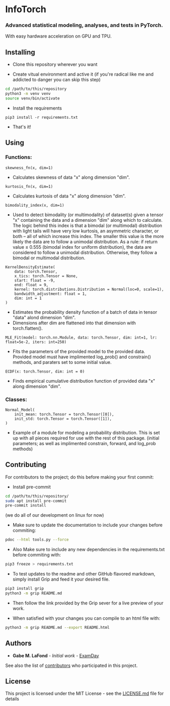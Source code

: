 # InfoTorch
### Advanced statistical modeling, analyses, and tests in PyTorch.
With easy hardware acceleration on GPU and TPU.

## Installing
- Clone this repository wherever you want

- Create vitual environment and active it (if you're radical like me and addicted to danger you can skip this step)
```bash
cd /path/to/this/repository
python3 -m venv venv
source venv/bin/activate
```
- Install the requirements
```
pip3 install -r requirements.txt
```
- That's it!

## Using

### Functions:

```python3
skewness_fn(x, dim=1)
```

- Calculates skewness of data "x" along dimension "dim".

```python3
kurtosis_fn(x, dim=1)
```

- Calculates kurtosis of data "x" along dimension "dim".

```python3
bimodality_index(x, dim=1)
```

- Used to detect bimodality (or multimodality) of dataset(s) given a tensor "x" containing the data
  and a dimension "dim" along which to calculate.  The logic behind this index is that a bimodal (or
  multimodal) distribution with light tails will have very low kurtosis, an asymmetric character, or
  both – all of which increase this index.  The smaller this value is the more likely the data are to
  follow a unimodal distribution.  As a rule: if return value ≤ 0.555 (bimodal index for uniform
  distribution), the data are considered to follow a unimodal distribution. Otherwise, they follow a
  bimodal or multimodal distribution.

```python3
KernelDensityEstimate(
	data: torch.Tensor,
	x_tics: torch.Tensor = None,
	start: float = -9,
	end: float = 9,
	kernel: torch.distributions.Distribution = Normal(loc=0, scale=1),
	bandwidth_adjustment: float = 1,
	dim: int = 1
)
```

- Estimates the probability density function of a batch of data in tensor "data" alond dimension "dim".
- Dimensions after dim are flattened into that dimension with torch.flatten().

```python3
MLE_Fit(model: torch.nn.Module, data: torch.Tensor, dim: int=1, lr: float=5e-2, iters: int=250)
```

- Fits the parameters of the provided model to the provided data. Provided model must have implimented log_prob() and constrain() methods, and paraters set to some initial value.

```python3
ECDF(x: torch.Tensor, dim: int = 0)
```

- Finds empirical cumulative distribution function of provided data "x" along dimension "dim".

### Classes:
```python3
Normal_Model(
	init_mean: torch.Tensor = torch.Tensor([0]),
	init_std: torch.Tensor = torch.Tensor([1]),
)
```
- Example of a module for modeling a probability distribution. This is set up with all pieces required for use with the rest of this package. (initial parameters; as well as implimented constrain, forward, and log_prob methods)

## Contributing
For contributors to the project; do this before making your first commit:

- Install pre-commit
```bash
cd /path/to/this/repository/
sudo apt install pre-commit
pre-commit install
```
(we do all of our development on linux for now)

- Make sure to update the documentation to include your changes before commiting:
```bash
pdoc --html tools.py --force
```

- Also Make sure to include any new dependencies in the requirements.txt before commiting with:
```bash
pip3 freeze > requirements.txt
```

- To test updates to the readme and other GitHub flavored markdown, simply install Grip
and feed it your desired file.
```bash
pip3 install grip
python3 -m grip README.md
```

- Then follow the link provided by the Grip sever for a live preview of your work.

- When satisfied with your changes you can compile to an html file with:
```bash
python3 -m grip README.md --export README.html
```


## Authors
* **Gabe M. LaFond** - *Initial work* - [ExamDay](https://github.com/ExamDay)

See also the list of [contributors](https://github.com/ExamDay/InfoTorch/contributors) who participated in this project.

## License
This project is licensed under the MIT License - see the [LICENSE.md](LICENSE.md) file for details
